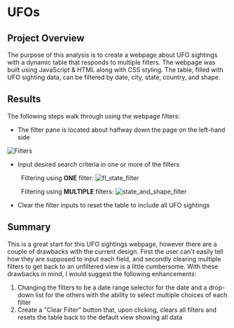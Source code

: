 # UFOs
## Project Overview
The purpose of this analysis is to create a webpage about UFO sightings with a dynamic table that responds to multiple filters. The webpage was built using JavaScript & HTML along with CSS styling. The table, filled with UFO sighting data, can be filtered by date, city, state, country, and shape.

## Results
The following steps walk through using the webpage filters:

- The filter pane is located about halfway down the page on the left-hand side 

![Filters](https://user-images.githubusercontent.com/90863226/145638682-bbad2337-e75d-4b2d-8b33-2c5a67281fd9.png)

- Input desired search criteria in one or more of the filters

&nbsp; &nbsp; &nbsp; &nbsp; Filtering using **ONE** filter:
![fl_state_filter](https://user-images.githubusercontent.com/90863226/145643170-e493ca2e-49a5-43eb-96dc-d968ece4a55a.png)


&nbsp; &nbsp; &nbsp; &nbsp; Filtering using **MULTIPLE** filters:
![state_and_shape_filter](https://user-images.githubusercontent.com/90863226/145641372-711355bc-2b9f-434e-848b-febd93f942a2.png)

- Clear the filter inputs to reset the table to include all UFO sightings


## Summary
This is a great start for this UFO sightings webpage, however there are a couple of drawbacks with the current design.  First the user can't easily tell how they are supposed to input each field, and secondly clearing multiple filters to get back to an unfiltered view is a little cumbersome.  With these drawbacks in mind, I would suggest the following enhancements:

1. Changing the filters to be a date range selector for the date and a drop-down list for the others with the ability to select multiple choices of each filter
2. Create a "Clear Filter" button that, upon clicking, clears all filters and resets the table back to the default view showing all data
